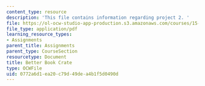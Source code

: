 ```yaml
---
content_type: resource
description: 'This file contains information regarding project 2. '
file: https://ol-ocw-studio-app-production.s3.amazonaws.com/courses/15-783j-product-design-and-development-spring-2006/0772a6d1ea20c79d49dea4b1f5d0490d_smp_dgn_prj_pro2.pdf
file_type: application/pdf
learning_resource_types:
- Assignments
parent_title: Assignments
parent_type: CourseSection
resourcetype: Document
title: Better Book Crate
type: OCWFile
uid: 0772a6d1-ea20-c79d-49de-a4b1f5d0490d
---
```

